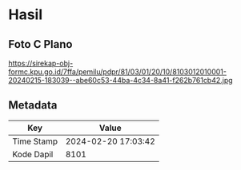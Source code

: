 # Hasil

## Foto C Plano

https://sirekap-obj-formc.kpu.go.id/7ffa/pemilu/pdpr/81/03/01/20/10/8103012010001-20240215-183039--abe60c53-44ba-4c34-8a41-f262b761cb42.jpg


## Metadata

| Key        | Value               |
| ---------- | ------------------- |
| Time Stamp | 2024-02-20 17:03:42 |
| Kode Dapil | 8101                |



